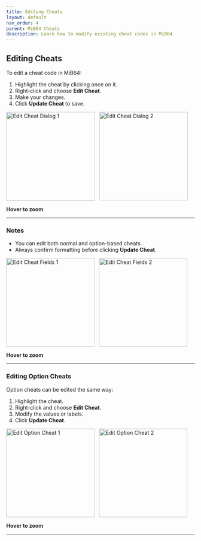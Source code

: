 ```yaml
---
title: Editing Cheats
layout: default
nav_order: 4
parent: MiB64 Cheats
description: Learn how to modify existing cheat codes in MiB64.
---
```


<style>
.zoom-pair {
  display: flex;
  gap: 12px;
  align-items: flex-start;
  position: relative;
}

.zoom-on-hover {
  display: inline-block;
  position: relative;
}

.zoom-on-hover img {
  display: block;
  cursor: zoom-in;
  transition: transform 0.3s ease;
  transform-origin: left center;
  position: relative;
  z-index: 1;
}

.zoom-on-hover:hover img {
  transform: scale(1.5);
}

.zoom-pair .zoom-on-hover:first-child:hover img {
  z-index: 9999;
}

.zoom-pair .zoom-on-hover:last-child:hover img {
  z-index: 100;
}
</style>

## <a name="editing-cheats">Editing Cheats</a>

To edit a cheat code in MiB64:

1. Highlight the cheat by clicking once on it.
2. Right-click and choose **Edit Cheat**.
3. Make your changes.
4. Click **Update Cheat** to save.

<div class="zoom-pair">
  <div class="zoom-on-hover">
    <img src="/cheats/assets/images/01/Edit11.png" alt="Edit Cheat Dialog 1" width="237" />
  </div>
  <div class="zoom-on-hover">
    <img src="/cheats/assets/images/01/Edit21.png" alt="Edit Cheat Dialog 2" width="236" />
  </div>
</div>

<p class="has-text-align-center"><strong>Hover to zoom</strong></p>
<!-- ClauseEcho: Edit11 & Edit21 Interactive Images -->

---

### Notes

- You can edit both normal and option-based cheats.
- Always confirm formatting before clicking **Update Cheat**.

<div class="zoom-pair">
  <div class="zoom-on-hover">
    <img src="/cheats/assets/images/01/toedit31.png" alt="Edit Cheat Fields 1" width="236" />
  </div>
  <div class="zoom-on-hover">
    <img src="/cheats/assets/images/01/toedit41.png" alt="Edit Cheat Fields 2" width="236" />
  </div>
</div>

<p class="has-text-align-center"><strong>Hover to zoom</strong></p>
<!-- ClauseEcho: toedit31 & toedit41 Interactive Images -->

---

### Editing Option Cheats

Option cheats can be edited the same way:

1. Highlight the cheat.
2. Right-click and choose **Edit Cheat**.
3. Modify the values or labels.
4. Click **Update Cheat**.

<div class="zoom-pair">
  <div class="zoom-on-hover">
    <img src="/cheats/assets/images/01/Edit31.png" alt="Edit Option Cheat 1" width="236" />
  </div>
  <div class="zoom-on-hover">
    <img src="/cheats/assets/images/01/Edit41.png" alt="Edit Option Cheat 2" width="236" />
  </div>
</div>

<p class="has-text-align-center"><strong>Hover to zoom</strong></p>
<!-- ClauseEcho: Edit31 & Edit41 Interactive Images -->

---

<!-- ClauseLock: Editing Cheats Section Echoed -->
